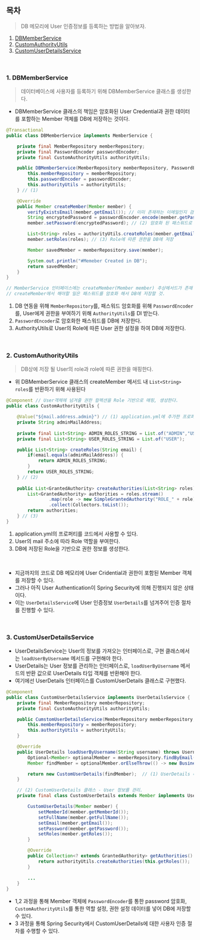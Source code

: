 ## 목차

> DB 메모리에 User 인증정보를 등록하는 방법을 알아보자.

1. [DBMemberService](#1-dbmemberservice)
2. [CustomAuthorityUtils](#2-customauthorityutils)
3. [CustomUserDetailsService](#3-customuserdetailsservice)
<br>

### 1. DBMemberService

> 데이터베이스에 사용자를 등록하기 위해 DBMemberService 클래스를 생성한다.

- DBMemberService 클래스의 책임은 암호화된 User Credential과 권한 데이터를 포함하는 Member 객체를 DB에 저장하는 것이다.

```java
@Transactional
public class DBMemberService implements MemberService {

    private final MemberRepository memberRepository;
    private final PasswordEncoder passwordEncoder;
    private final CustomAuthorityUtils authorityUtils;

    public DBMemberService(MemberRepository memberRepository, PasswordEncoder passwordEncoder, CustomAuthorityUtils authorityUtils) {
        this.memberRepository = memberRepository;
        this.passwordEncoder = passwordEncoder;
        this.authorityUtils = authorityUtils;
    } // (1)

    @Override
    public Member createMember(Member member) {
        verifyExistsEmail(member.getEmail()); // 이미 존재하는 이메일인지 검증하는 메서드
        String encryptedPassword = passwordEncoder.encode(member.getPassword()); // 패스워드 암호화
        member.setPassword(encryptedPassword); // (2) 암호화 된 패스워드로 DB에 저장

        List<String> roles = authorityUtils.createRoles(member.getEmail()); // 이메일을 기준으로 사용자의 Role 구분
        member.setRoles(roles); // (3) Role에 따른 권한을 DB에 저장

        Member savedMember = memberRepository.save(member);

        System.out.println("#Memeber Created in DB");
        return savedMember;
    }
}

// MemberService 인터페이스에는 createMember(Member member) 추상메서드가 존재
// createMember에서 해야할 일은 패스워드를 암호화 해서 DB에 저장할 것.
```

1. DB 연동을 위해 `MemberRepository`를, 패스워드 암호화를 위해 `PasswordEncoder`를, User에게 권한을 부여하기 위해 `AuthorityUtils`를 DI 받는다.
2. `PasswordEncoder`로 암호화한 패스워드를 DB에 저장한다.
3. AuthorityUtils로 User의 Role에 따른 User 권한 설정을 하여 DB에 저장한다.
<br>

### 2. CustomAuthorityUtils

> DB상에 저장 될 User의 role과 role에 따른 권한을 매핑한다.

- 위 DBMemberService 클래스의 createMember 메서드 내 `List<String> roles`를 반환하기 위해 사용된다
  
```java
@Component // User객체에 넘겨줄 권한 컬렉션을 Role 기반으로 매핑, 생성한다.
public class CustomAuthorityUtils {

    @Value("${mail.address.admin}") // (1) application.yml에 추가한 프로퍼티를 가져오는 표현식
    private String adminMailAddress;
    
    private final List<String> ADMIN_ROLES_STRING = List.of("ADMIN","USER");
    private final List<String> USER_ROLES_STRING = List.of("USER");

    public List<String> createRoles(String email) {
        if(email.equals(adminMailAddress)) {
            return ADMIN_ROLES_STRING;
        }
        return USER_ROLES_STRING;
    } // (2)
    
    public List<GrantedAuthority> createAuthorities(List<String> roles) {
        List<GrantedAuthority> authorities = roles.stream()
                .map(role -> new SimpleGrantedAuthority("ROLE_" + role))
                .collect(Collectors.toList());
        return authorities;
    } // (3)
}
```
  
1. application.yml의 프로퍼티를 코드에서 사용할 수 있다.
2. User의 mail 주소에 따라 Role 역할을 부여한다.
3. DB에 저장된 Role을 기반으로 권한 정보를 생성한다.
<br>

- 지금까지의 코드로 DB 메모리에 User Cridential과 권한이 포함된 Member 객체를 저장할 수 있다.
- 그러나 아직 User Authentication이 Spring Security에 의해 진행되지 않은 상태이다.
- 이는 `UserDetailsService`에 User 인증정보 `UserDetails`를 넘겨주어 인증 절차를 진행할 수 있다.
<br>

### 3. CustomUserDetailsService

- UserDetailsService는 User의 정보를 가져오는 인터페이스로, 구현 클래스에서는 `loadUserByUsername` 메서드를 구현해야 한다.
- UserDetails는 User 정보를 관리하는 인터페이스로, `loadUserByUsername` 메서드의 반환 값으로 UserDetails 타입 객체를 반환해야 한다.
- 여기에선 UserDetails 인터페이스를 CustomUserDetails 클래스로 구현했다.

``` java
@Component
public class CustomUserDetailsService implements UserDetailsService {
    private final MemberRepository memberRepository;
    private final CustomAuthorityUtils authorityUtils;

    public CumstomUserDetailsService(MemberRepository memberRepository, CustomAuthorityUtils authorityUtils) {
        this.memberRepository = memberRepository;
        this.authorityUtils = authorityUtils;
    }

    @Override
    public UserDetails loadUserByUsername(String username) throws UsernameNotFoundException {
        Optional<Member> optionalMember = memberRepository.findByEmail(username);
        Member findMember = optionalMember.orElseThrow(() -> new BusinessLogicException(ExceptionCode.MEMBER_NOT_FOUND));

        return new CustomUserDetails(findMember);  // (1) UserDetails 타입(하위)으로 리턴
    }

    // (2) CustomUserDetails 클래스 - User 정보를 관리.
    private final class CustomUserDetails extends Member implements UserDetails {

        CustomUserDetails(Member member) {
            setMemberId(member.getMemberId());
            setFullName(member.getFullName());
            setEmail(member.getEmail());
            setPassword(member.getPassword());
            setRoles(member.getRoles());
        }

        @Override
        public Collection<? extends GrantedAuthority> getAuthorities() {
            return authorityUtils.createAuthorities(this.getRoles());
        }
        
        ...
    }
}
```

- 1,2 과정을 통해 Member 객체에 `PasswordEncoder`를 통한 password 암호화, `CustomAuthorityUtils`를 통한 역할 설정, 권한 설정 데이터를 넣어 DB에 저장할 수 있다.
- 3 과정을 통해 Spring Security에서 CustomUserDetails에 대한 사용자 인증 절차를 수행할 수 있다.
